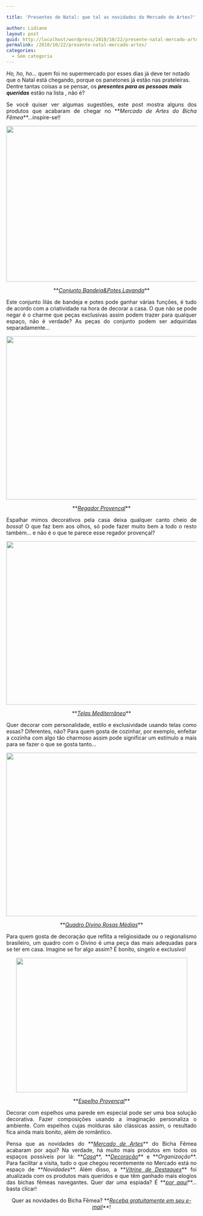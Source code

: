 ```yaml
---

title: 'Presentes de Natal: que tal as novidades do Mercado de Artes?'

author: Lidiane
layout: post
guid: http://localhost/wordpress/2010/10/22/presente-natal-mercado-artes/
permalink: /2010/10/22/presente-natal-mercado-artes/
categories:
  - Sem categoria
---
```

_Ho, ho, ho_… quem foi no supermercado por esses dias já deve ter notado que o Natal está chegando, porque os panetones já estão nas prateleiras. Dentre tantas coisas a se pensar, os **_presentes para as pessoas mais queridas_** estão na lista , não é?

<p style="text-align: justify;">
  Se você quiser ver algumas sugestões, este post mostra alguns dos produtos que acabaram de chegar no **<em>Mercado de Artes do Bicha Fêmea</em>**…inspire-se!!
</p>

<!--more-->

<p style="text-align: center;">
  <a href="http://www.trololodemulher.com.br/blog/wp-content/uploads/2010/10/Conjunto-BandejaPotes-Lavanda.jpg"><img class="alignnone size-full wp-image-5334" title="Conjunto Bandeja&Potes Lavanda" src="http://www.trololodemulher.com.br/blog/wp-content/uploads/2010/10/Conjunto-BandejaPotes-Lavanda.jpg" alt="" width="558" height="412" /></a>
</p>

<p style="text-align: center;">
  **<em><a href="http://www.trololodemulher.com.br/loja/2010/10/20/conjunto-bandejapotes-lavanda/" target="_blank">Conjunto Bandeja&Potes Lavanda</a></em>**
</p>

<p style="text-align: justify;">
  Este conjunto lilás de bandeja e potes pode ganhar várias funções, é tudo de acordo com a criatividade na hora de decorar a casa. O que não se pode negar é o charme que peças exclusivas assim podem trazer para qualquer espaço, não é verdade? As peças do conjunto podem ser adquiridas separadamente…
</p>

<p style="text-align: center;">
  <a href="http://www.trololodemulher.com.br/blog/wp-content/uploads/2010/10/Regador-Provencal.jpg"><img class="alignnone size-full wp-image-5337" title="Regador Provençal" src="http://www.trololodemulher.com.br/blog/wp-content/uploads/2010/10/Regador-Provencal.jpg" alt="" width="648" height="432" /></a>
</p>

<p style="text-align: center;">
  **<em><a href="http://www.trololodemulher.com.br/loja/2010/10/21/regador-provencal/" target="_blank">Regador Provençal</a></em>**
</p>

<p style="text-align: justify;">
  Espalhar mimos decorativos pela casa deixa qualquer canto cheio de <em>bossa</em>! O que faz bem aos olhos, só pode fazer muito bem a todo o resto também… e não é o que te parece esse regador provençal?
</p>

<p style="text-align: center;">
  <a href="http://www.trololodemulher.com.br/blog/wp-content/uploads/2010/10/Telas-Mediterraneo.jpg"><img class="alignnone size-full wp-image-5338" title="Telas Mediterrâneo" src="http://www.trololodemulher.com.br/blog/wp-content/uploads/2010/10/Telas-Mediterraneo.jpg" alt="" width="648" height="432" /></a>
</p>

<p style="text-align: center;">
  **<em><a href="http://www.trololodemulher.com.br/loja/2010/10/20/telas-mediterraneo/" target="_blank">Telas Mediterrâneo</a></em>**
</p>

<p style="text-align: justify;">
  Quer decorar com personalidade, estilo e exclusividade usando telas como essas? Diferentes, não? Para quem gosta de cozinhar, por exemplo, enfeitar a cozinha com algo tão charmoso assim pode significar um estímulo a mais para se fazer o que se gosta tanto…
</p>

<p style="text-align: center;">
  <a href="http://www.trololodemulher.com.br/blog/wp-content/uploads/2010/10/Divino-Rosas-Medias.jpg"><img class="alignnone size-full wp-image-5339" title="Divino Rosas Médias" src="http://www.trololodemulher.com.br/blog/wp-content/uploads/2010/10/Divino-Rosas-Medias.jpg" alt="" width="648" height="432" /></a>
</p>

<p style="text-align: center;">
  **<em><a href="http://www.trololodemulher.com.br/loja/2010/10/20/quadro-divino-rosas-medias/" target="_blank">Quadro Divino Rosas Médias</a></em>**
</p>

<p style="text-align: justify;">
  Para quem gosta de decoração que reflita a religiosidade ou o regionalismo brasileiro, um quadro com o Divino é uma peça das mais adequadas para se ter em casa. Imagine se for algo assim? É bonito, singelo e exclusivo!
</p>

<p style="text-align: center;">
  <a href="http://www.trololodemulher.com.br/blog/wp-content/uploads/2010/10/Espelho-Provencal.jpg"><img class="alignnone size-full wp-image-5340" title="Espelho Provençal" src="http://www.trololodemulher.com.br/blog/wp-content/uploads/2010/10/Espelho-Provencal.jpg" alt="" width="453" height="356" /></a>
</p>

<p style="text-align: center;">
  **<em><a href="http://www.trololodemulher.com.br/loja/2010/10/20/espelho-provencal/" target="_blank">Espelho Provençal</a></em>**
</p>

<p style="text-align: justify;">
  Decorar com espelhos uma parede em especial pode ser uma boa solução decorativa. Fazer composições usando a imaginação personaliza o ambiente. Com espelhos cujas molduras são clássicas assim, o resultado fica ainda mais bonito, além de romântico.
</p>

<p style="text-align: justify;">
  Pensa que as novidades do **<em><a href="http://www.trololodemulher.com.br/loja/" target="_blank">Mercado de Artes</a></em>** do Bicha Fêmea acabaram por aqui? Na verdade, há muito mais produtos em todos os espaços possíveis por lá: **<em><a href="http://www.trololodemulher.com.br/loja/casa/" target="_blank">Casa</a></em>**, **<em><a href="http://www.trololodemulher.com.br/loja/decoracao/" target="_blank">Decoração</a></em>** e **<em>Organização</em>**. Para facilitar a visita, tudo o que chegou recentemente no Mercado está no espaço de **<em>Novidades</em>**. Além disso, a **<em><a href="http://www.trololodemulher.com.br/loja/2010/09/16/vitrine-de-artes-artesanato/" target="_blank">Vitrine de Destaques</a></em>** foi atualizada com os produtos mais queridos e que têm ganhado mais elogios das bichas fêmeas navegantes. Quer dar uma espiada? É **<em><a href="http://www.trololodemulher.com.br/loja/" target="_blank">por aqui</a></em>**… basta clicar!
</p>

<p style="text-align: center;">
  Quer as novidades do Bicha Fêmea? **<em><a href="http://feedburner.google.com/fb/a/mailverify?uri=blogbichafemea&loc=pt_BR">Receba gratuitamente em seu e-mail</a></em>**!
</p>